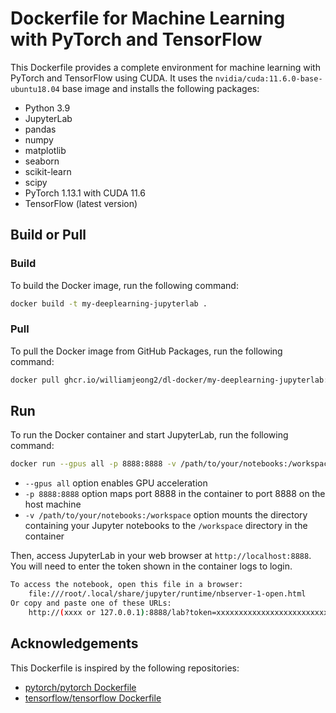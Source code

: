 # Dockerfile for Machine Learning with PyTorch and TensorFlow

This Dockerfile provides a complete environment for machine learning with PyTorch and TensorFlow using CUDA. It uses the `nvidia/cuda:11.6.0-base-ubuntu18.04` base image and installs the following packages:

- Python 3.9
- JupyterLab
- pandas
- numpy
- matplotlib
- seaborn
- scikit-learn
- scipy
- PyTorch 1.13.1 with CUDA 11.6
- TensorFlow (latest version)

## Build or Pull

### Build
To build the Docker image, run the following command:
```bash
docker build -t my-deeplearning-jupyterlab .
```
### Pull
To pull the Docker image from GitHub Packages, run the following command:
```bash
docker pull ghcr.io/williamjeong2/dl-docker/my-deeplearning-jupyterlab:latest
```


## Run

To run the Docker container and start JupyterLab, run the following command:
```bash
docker run --gpus all -p 8888:8888 -v /path/to/your/notebooks:/workspace my-deeplearning-jupyterlab
```

- `--gpus all` option enables GPU acceleration
- `-p 8888:8888` option maps port 8888 in the container to port 8888 on the host machine
- `-v /path/to/your/notebooks:/workspace` option mounts the directory containing your Jupyter notebooks to the `/workspace` directory in the container

Then, access JupyterLab in your web browser at `http://localhost:8888`. You will need to enter the token shown in the container logs to login.

```bash
To access the notebook, open this file in a browser:
    file:///root/.local/share/jupyter/runtime/nbserver-1-open.html
Or copy and paste one of these URLs:
    http://(xxxx or 127.0.0.1):8888/lab?token=xxxxxxxxxxxxxxxxxxxxxxxxxxxxxxxxxxxxxxxxxxxx
```


## Acknowledgements

This Dockerfile is inspired by the following repositories:

- [pytorch/pytorch Dockerfile](https://github.com/pytorch/pytorch/blob/master/docker/pytorch/Dockerfile)
- [tensorflow/tensorflow Dockerfile](https://github.com/tensorflow/tensorflow/blob/master/tensorflow/tools/dockerfiles/dockerfiles/gpu.Dockerfile)
